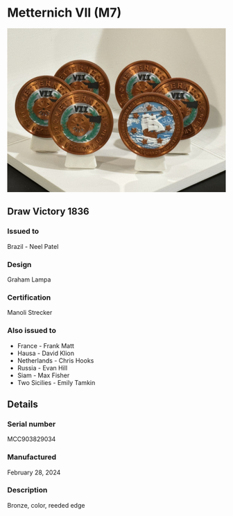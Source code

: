 # Metternich VII (M7)

![Metternich VII (M7) Coins](m7-coins.jpg)

## Draw Victory 1836

### Issued to

Brazil - Neel Patel

### Design

Graham Lampa

### Certification

Manoli Strecker

### Also issued to

* France - Frank Matt
* Hausa - David Klion
* Netherlands - Chris Hooks
* Russia - Evan Hill
* Siam - Max Fisher
* Two Sicilies - Emily Tamkin

## Details

### Serial number

MCC903829034

### Manufactured
February 28, 2024

### Description

Bronze, color, reeded edge
